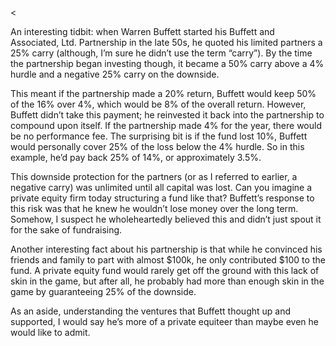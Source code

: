 <<p>An interesting tidbit: when Warren Buffett started his Buffett and Associated, Ltd. Partnership in the late 50s, he quoted his limited partners a 25% carry (although, I&#8217;m sure he didn’t use the term “carry”). By the time the partnership began investing though, it became a 50% carry above a 4% hurdle and a negative 25% carry on the downside.</p><p>This meant if the partnership made a 20% return, Buffett would keep 50% of the 16% over 4%, which would be 8% of the overall return. However, Buffett didn&#8217;t take this payment; he reinvested it back into the partnership to compound upon itself. If the partnership made 4% for the year, there would be no performance fee. The surprising bit is if the fund lost 10%, Buffett would personally cover 25% of the loss below the 4% hurdle. So in this example, he&#8217;d pay back 25% of 14%, or approximately 3.5%.</p><p>This downside protection for the partners (or as I referred to earlier, a negative carry) was unlimited until all capital was lost. Can you imagine a private equity firm today structuring a fund like that? Buffett&#8217;s response to this risk was that he knew he wouldn&#8217;t lose money over the long term. Somehow, I suspect he wholeheartedly believed this and didn&#8217;t just spout it for the sake of fundraising.</p><p>Another interesting fact about his partnership is that while he convinced his friends and family to part with almost $100k, he only contributed $100 to the fund. A private equity fund would rarely get off the ground with this lack of skin in the game, but after all, he probably had more than enough skin in the game by guaranteeing 25% of the downside.</p><p>As an aside, understanding the ventures that Buffett thought up and supported, I would say he&#8217;s more of a private equiteer than maybe even he would like to admit.</p>
